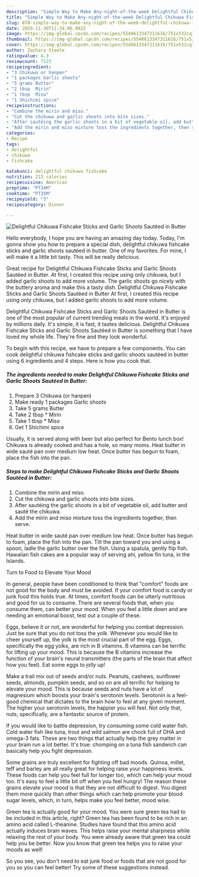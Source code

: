 ```yaml
---
description: "Simple Way to Make Any-night-of-the-week Delightful Chikuwa Fishcake Sticks and Garlic Shoots Sautéed in Butter"
title: "Simple Way to Make Any-night-of-the-week Delightful Chikuwa Fishcake Sticks and Garlic Shoots Sautéed in Butter"
slug: 878-simple-way-to-make-any-night-of-the-week-delightful-chikuwa-fishcake-sticks-and-garlic-shoots-sauteed-in-butter
date: 2020-11-30T11:34:06.992Z
image: https://img-global.cpcdn.com/recipes/5548613347311616/751x532cq70/delightful-chikuwa-fishcake-sticks-and-garlic-shoots-sauteed-in-butter-recipe-main-photo.jpg
thumbnail: https://img-global.cpcdn.com/recipes/5548613347311616/751x532cq70/delightful-chikuwa-fishcake-sticks-and-garlic-shoots-sauteed-in-butter-recipe-main-photo.jpg
cover: https://img-global.cpcdn.com/recipes/5548613347311616/751x532cq70/delightful-chikuwa-fishcake-sticks-and-garlic-shoots-sauteed-in-butter-recipe-main-photo.jpg
author: Zachary Steele
ratingvalue: 4.3
reviewcount: 7123
recipeingredient:
- "3 Chikuwa or hanpen"
- "1 packages Garlic shoots"
- "5 grams Butter"
- "2 tbsp  Mirin"
- "1 tbsp  Miso"
- "1 Shichimi spice"
recipeinstructions:
- "Combine the mirin and miso."
- "Cut the chikuwa and garlic shoots into bite sizes."
- "After sautéing the garlic shoots in a bit of vegetable oil, add butter and sauté the chikuwa."
- "Add the mirin and miso mixture toss the ingredients together, then serve."
categories:
- Recipe
tags:
- delightful
- chikuwa
- fishcake

katakunci: delightful chikuwa fishcake 
nutrition: 213 calories
recipecuisine: American
preptime: "PT34M"
cooktime: "PT35M"
recipeyield: "3"
recipecategory: Dinner

---
```



![Delightful Chikuwa Fishcake Sticks and Garlic Shoots Sautéed in Butter](https://img-global.cpcdn.com/recipes/5548613347311616/751x532cq70/delightful-chikuwa-fishcake-sticks-and-garlic-shoots-sauteed-in-butter-recipe-main-photo.jpg)

Hello everybody, I hope you are having an amazing day today. Today, I'm gonna show you how to prepare a special dish, delightful chikuwa fishcake sticks and garlic shoots sautéed in butter. One of my favorites. For mine, I will make it a little bit tasty. This will be really delicious.

Great recipe for Delightful Chikuwa Fishcake Sticks and Garlic Shoots Sautéed in Butter. At first, I created this recipe using only chikuwa, but I added garlic shoots to add more volume. The garlic shoots go nicely with the buttery aroma and make this a tasty dish. Delightful Chikuwa Fishcake Sticks and Garlic Shoots Sautéed in Butter At first, I created this recipe using only chikuwa, but I added garlic shoots to add more volume.

Delightful Chikuwa Fishcake Sticks and Garlic Shoots Sautéed in Butter is one of the most popular of current trending meals in the world. It's enjoyed by millions daily. It's simple, it is fast, it tastes delicious. Delightful Chikuwa Fishcake Sticks and Garlic Shoots Sautéed in Butter is something that I have loved my whole life. They're fine and they look wonderful.


To begin with this recipe, we have to prepare a few components. You can cook delightful chikuwa fishcake sticks and garlic shoots sautéed in butter using 6 ingredients and 4 steps. Here is how you cook that.

<!--inarticleads1-->

##### The ingredients needed to make Delightful Chikuwa Fishcake Sticks and Garlic Shoots Sautéed in Butter:

1. Prepare 3 Chikuwa (or hanpen)
1. Make ready 1 packages Garlic shoots
1. Take 5 grams Butter
1. Take 2 tbsp * Mirin
1. Take 1 tbsp * Miso
1. Get 1 Shichimi spice


Usually, it is served along with beer but also perfect for Bento lunch box! Chikuwa is already cooked and has a hole, so many moms. Heat butter in wide sauté pan over medium low heat. Once butter has begun to foam, place the fish into the pan. 

<!--inarticleads2-->

##### Steps to make Delightful Chikuwa Fishcake Sticks and Garlic Shoots Sautéed in Butter:

1. Combine the mirin and miso.
1. Cut the chikuwa and garlic shoots into bite sizes.
1. After sautéing the garlic shoots in a bit of vegetable oil, add butter and sauté the chikuwa.
1. Add the mirin and miso mixture toss the ingredients together, then serve.


Heat butter in wide sauté pan over medium low heat. Once butter has begun to foam, place the fish into the pan. Tilt the pan toward you and using a spoon, ladle the garlic butter over the fish. Using a spatula, gently flip fish. Hawaiian fish cakes are a popular way of serving ahi, yellow fin tuna, in the Islands. 

Turn to Food to Elevate Your Mood


In general, people have been conditioned to think that "comfort" foods are not good for the body and must be avoided. If your comfort food is candy or junk food this holds true. At times, comfort foods can be utterly nutritious and good for us to consume. There are several foods that, when you consume them, can better your mood. When you feel a little down and are needing an emotional boost, test out a couple of these.

Eggs, believe it or not, are wonderful for helping you combat depression. Just be sure that you do not toss the yolk. Whenever you would like to cheer yourself up, the yolk is the most crucial part of the egg. Eggs, specifically the egg yolks, are rich in B vitamins. B vitamins can be terrific for lifting up your mood. This is because the B vitamins increase the function of your brain's neural transmitters (the parts of the brain that affect how you feel). Eat some eggs to jolly up!

Make a trail mix out of seeds and/or nuts. Peanuts, cashews, sunflower seeds, almonds, pumpkin seeds, and so on are all terrific for helping to elevate your mood. This is because seeds and nuts have a lot of magnesium which boosts your brain's serotonin levels. Serotonin is a feel-good chemical that dictates to the brain how to feel at any given moment. The higher your serotonin levels, the happier you will feel. Not only that, nuts, specifically, are a fantastic source of protein.

If you would like to battle depression, try consuming some cold water fish. Cold water fish like tuna, trout and wild salmon are chock full of DHA and omega-3 fats. These are two things that actually help the grey matter in your brain run a lot better. It's true: chomping on a tuna fish sandwich can basically help you fight depression. 

Some grains are truly excellent for fighting off bad moods. Quinoa, millet, teff and barley are all really great for helping raise your happiness levels. These foods can help you feel full for longer too, which can help your mood too. It's easy to feel a little bit off when you feel hungry! The reason these grains elevate your mood is that they are not difficult to digest. You digest them more quickly than other things which can help promote your blood sugar levels, which, in turn, helps make you feel better, mood wise.

Green tea is actually good for your mood. You were sure green tea had to be included in this article, right? Green tea has been found to be rich in an amino acid called L-theanine. Studies have found that this amino acid actually induces brain waves. This helps raise your mental sharpness while relaxing the rest of your body. You were already aware that green tea could help you be better. Now you know that green tea helps you to raise your moods as well!

So you see, you don't need to eat junk food or foods that are not good for you so you can feel better! Try  some  of  these  suggestions  instead.

